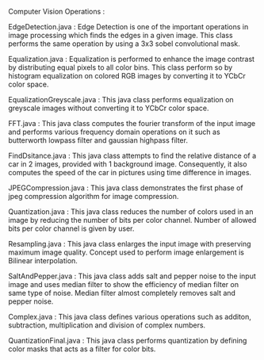 Computer Vision Operations : 

EdgeDetection.java : 
  Edge Detection is one of the important operations in image processing which finds the edges in a given image. This class performs the   same operation by using a 3x3 sobel convolutional mask.

Equalization.java : 
  Equalization is performed to enhance the image contrast by distributing equal pixels to all color bins. This class perform so by         histogram equalization on colored RGB images by converting it to YCbCr color space.

EqualizationGreyscale.java : 
  This java class performs equalization on greyscale images without converting it to YCbCr color space.
 
FFT.java : 
  This java class computes the fourier transform of the input image and performs various frequency domain operations on it such as           butterworth lowpass filter and gaussian highpass filter.        
  
FindDsitance.java : 
  This java class attempts to find the relative distance of a car in 2 images, provided with 1 background image. Consequently, it also     computes the speed of the car in pictures using time difference in images.
  
JPEGCompression.java : 
  This java class demonstrates the first phase of jpeg compression algorithm for image compression.
  
Quantization.java : 
  This java class reduces the number of colors used in an image by reducing the number of bits per color channel. Number of allowed bits   per color channel is given by user.
  
Resampling.java : 
  This java class enlarges the input image with preserving maximum image quality. Concept used to perform image enlargement is Bilinear       interpolation.
  
SaltAndPepper.java : 
  This java class adds salt and pepper noise to the input image and uses median filter to show the efficiency of median filter on same     type   of noise. Median filter almost completely removes salt and pepper noise.
  
Complex.java : 
  This java class defines various operations such as additon, subtraction, multiplication and division of complex numbers.
  
QuantizationFinal.java : 
   This java class performs quantization by defining color masks that acts as a filter for color bits.
   
